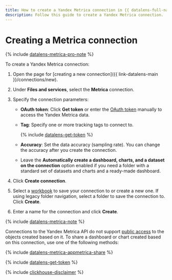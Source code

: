 ```yaml
---
title: How to create a Yandex Metrica connection in {{ datalens-full-name }}
description: Follow this guide to create a Yandex Metrica connection.
---
```


# Creating a Metrica connection


{% include [datalens-metrica-pro-note](../../../_includes/datalens/datalens-metrica-pro-note.md) %}


To create a Yandex Metrica connection:

1. Open the page for [creating a new connection]({{ link-datalens-main }}/connections/new).
1. Under **Files and services**, select the **Metrica** connection.
1. Specify the connection parameters:

   * **OAuth token**: Click **Get token** or enter the [OAuth token](#get-oauth-token) manually to access the Yandex Metrica data.
   * **Tag**: Specify one or more tracking tags to connect to.

      {% include [datalens-get-token](../../../_includes/datalens/datalens-change-account-note.md) %}

   * **Accuracy**: Set the data accuracy (sampling rate). You can change the accuracy after you create the connection.
   * Leave the **Automatically create a dashboard, charts, and a dataset on the connection** option enabled if you need a folder with a standard set of datasets and charts and a ready-made dashboard.

1. Click **Create connection**.


1. Select a [workbook](../../workbooks-collections/index.md) to save your connection to or create a new one. If using legacy folder navigation, select a folder to save the connection to. Click **Create**.


1. Enter a name for the connection and click **Create**.

{% include [datalens-metrica-note](../../../_includes/datalens/datalens-metrica-note.md) %}


Connections to the Yandex Metrica API do not support [public access](../../concepts/datalens-public.md) to the objects created based on it. To share a dashboard or chart created based on this connection, use one of the following methods:

{% include [datalens-metrica-appmetrica-share](../../../_includes/datalens/datalens-metrica-appmetrica-share.md) %}


{% include [datalens-get-token](../../../_includes/datalens/operations/datalens-get-token.md) %}

{% include [clickhouse-disclaimer](../../../_includes/clickhouse-disclaimer.md) %}

